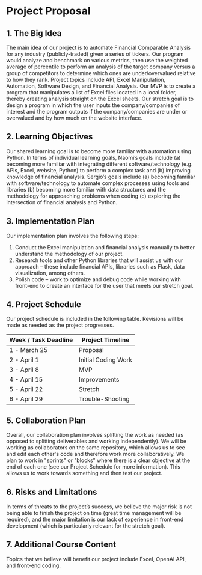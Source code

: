 # Project Proposal

## 1. The Big Idea

The main idea of our project is to automate Financial Comparable Analysis for any industry (publicly-traded) given a series of tickers. Our program would analyze and benchmark on various metrics, then use the weighted average of percentile to perform an analysis of the target company versus a group of competitors to determine which ones are under/overvalued relative to how they rank. Project topics include API, Excel Manipulation, Automation, Software Design, and Financial Analysis. Our MVP is to create a program that manipulates a list of Excel files located in a local folder, thereby creating analysis straight on the Excel sheets. Our stretch goal is to design a program in which the user inputs the company/companies of interest and the program outputs if the company/companies are under or overvalued and by how much on the website interface.

## 2. Learning Objectives

Our shared learning goal is to become more familiar with automation using Python. In terms of individual learning goals, Naomi’s goals include (a) becoming more familiar with integrating different software/technology (e.g. APIs, Excel, website, Python) to perform a complex task and (b) improving knowledge of financial analysis. Sergio’s goals include (a) becoming familiar with software/technology to automate complex processes using tools and libraries (b) becoming more familiar with data structures and the methodology for approaching problems when coding (c) exploring the intersection of financial analysis and Python. 

## 3. Implementation Plan

Our implementation plan involves the following steps:
1. Conduct the Excel manipulation and financial analysis manually to better understand the methodology of our project.
2. Research tools and other Python libraries that will assist us with our approach – these include financial APIs, libraries such as Flask, data visualization, among others.
3. Polish code – work to optimize and debug code while working with front-end to create an interface for the user that meets our stretch goal.

## 4. Project Schedule

Our project schedule is included in the following table. Revisions will be made as needed as the project progresses.

| Week / Task Deadline | Project Timeline    |
| -------------------- | ------------------- |
| 1 - March 25         | Proposal            |
| 2 - April 1          | Initial Coding Work |
| 3 - April 8          | MVP                 |
| 4 - April 15         | Improvements        |
| 5 - April 22         | Stretch             | 
| 6 - April 29         | Trouble-Shooting    |

## 5. Collaboration Plan

Overall, our collaboration plan involves splitting the work as needed (as opposed to splitting deliverables and working independently). We will be working as collaborators on the same repository, which allows us to see and edit each other's code and therefore work more collaboratively. We plan to work in "sprints" or "blocks" where there is a clear objective at the end of each one (see our Project Schedule for more information). This allows us to work towards something and then test our project.

## 6. Risks and Limitations

In terms of threats to the project’s success, we believe the major risk is not being able to finish the project on time (great time management will be required), and the major limitation is our lack of experience in front-end development (which is particularly relevant for the stretch goal).

## 7. Additional Course Content

Topics that we believe will benefit our project include Excel, OpenAI API, and front-end coding.




